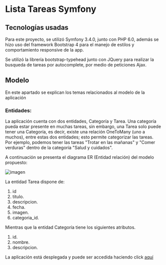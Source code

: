 Lista Tareas Symfony
============

## Tecnologías usadas

Para este proyecto, se utilizó Symfony 3.4.0, junto con PHP 6.0, además se hizo uso del
framework Bootstrap 4 para el manejo de estilos y comportamiento responsive de la app.

Se utilizó la librería bootstrap-typehead junto con JQuery para realizar la busqueda de tareas por autocomplete, por medio de peticiones Ajax.

## Modelo

En este apartado se explican los temas relacionados al modelo de la aplicación

### Entidades:

La aplicación cuenta con dos entidades, Categoría y Tarea. Una categoría pueda estar presente en muchas tareas, sin embargo, una Tarea solo puede tener una Categoría, es decir, existe una relación OneToMany (uno a muchos), entre estas dos entidades; esto permite categorizar las tareas. Por ejemplo, podemos tener las tareas "Trotar en las mañanas" y "Comer verduras" dentro de la categoría "Salud y cuidados".

A continuación se presenta el diagrama ER (Entidad relación) del modelo propuesto:

![imagen](https://i.imgur.com/7Jyk4vS.png)

La entidad Tarea dispone de:

1. id
2. titulo.
3. descripcion.
4. fecha.
5. imagen.
6. categoria_id.

Mientras que la entidad Categoría tiene los siguientes atributos.

1. id.
2. nombre.
3. descripcion.

La aplicación está desplegada y puede ser accedida haciendo click [aquí](http://carlosandresmorenovelez.000webhostapp.com/tarea)

